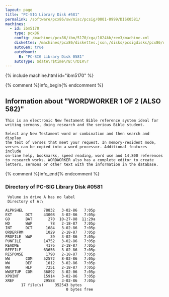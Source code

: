 ```yaml
---
layout: page
title: "PC-SIG Library Disk #581"
permalink: /software/pcx86/sw/misc/pcsig/0001-0999/DISK0581/
machines:
  - id: ibm5170
    type: pcx86
    config: /machines/pcx86/ibm/5170/cga/1024kb/rev3/machine.xml
    diskettes: /machines/pcx86/diskettes.json,/disks/pcsigdisks/pcx86/diskettes.json
    autoGen: true
    autoMount:
      B: "PC-SIG Library Disk 0581"
    autoType: $date\r$time\rB:\rDIR\r
---
```


{% include machine.html id="ibm5170" %}

{% comment %}info_begin{% endcomment %}

## Information about "WORDWORKER 1 OF 2 (ALSO 582)"

    This is an electronic New Testament Bible reference system ideal for
    writing sermons, doing research and the serious Bible student.
    
    Select any New Testament word or combination and then search and display
    the text of verses that meet your request. In memory-resident mode,
    verses can be copied into a word processor. Additional features include
    on-line help, bookmarks, speed reading, word use and 14,800 references
    to research works. WORDWORKER also has a complete editor to create
    letters, sermons or other text with the information in the database.
{% comment %}info_end{% endcomment %}


### Directory of PC-SIG Library Disk #0581

     Volume in drive A has no label
     Directory of A:\

    ALPHSHEL         78832   3-02-86   7:05p
    EXT      DCT     43008   3-02-86   7:05p
    GO       BAT       270  10-27-88  11:29a
    HD       WWP        78   2-18-87   7:05p
    INT      DCT      1684   3-02-86   7:05p
    ORDERFRM          1029   2-18-87   7:05p
    PROFILE  WWP        39   3-02-86   7:05p
    PUNFILE          14752   3-02-86   7:05p
    README            4176   2-18-87   7:05p
    REFFILE          63656   3-02-86   7:05p
    RESPONSE          1790   2-18-87   7:05p
    WW       COM     52572   8-02-86   7:05p
    WW       DEF      1012   3-02-86   7:05p
    WW       HLP      7251   2-18-87   7:05p
    WWSETUP  COM     36892   3-02-06   7:05p
    XPOINT           15914   3-02-86   7:05p
    XREF             29588   3-02-86   7:05p
           17 file(s)     352543 bytes
                               0 bytes free
